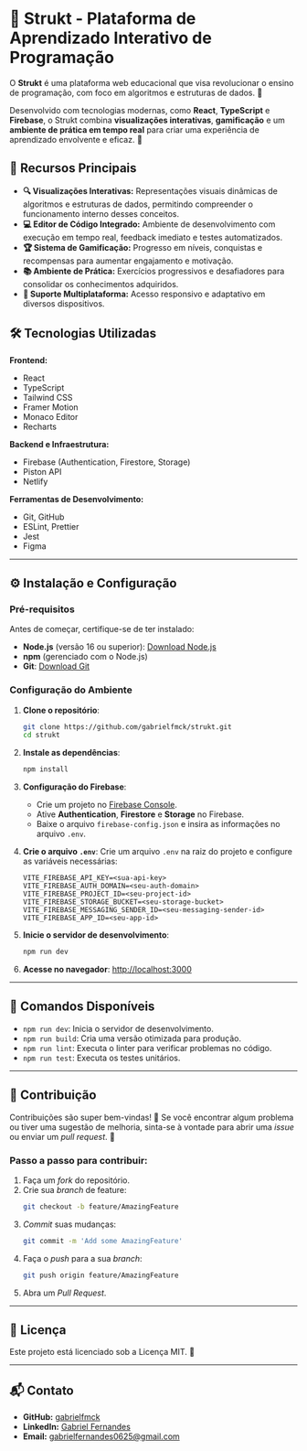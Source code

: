 
# 🚀 Strukt - Plataforma de Aprendizado Interativo de Programação

O **Strukt** é uma plataforma web educacional que visa revolucionar o ensino de programação, com foco em algoritmos e estruturas de dados. 🌟

Desenvolvido com tecnologias modernas, como **React**, **TypeScript** e **Firebase**, o Strukt combina **visualizações interativas**, **gamificação** e um **ambiente de prática em tempo real** para criar uma experiência de aprendizado envolvente e eficaz. 🎯

## 🌟 Recursos Principais

- **🔍 Visualizações Interativas:** Representações visuais dinâmicas de algoritmos e estruturas de dados, permitindo compreender o funcionamento interno desses conceitos.
- **💻 Editor de Código Integrado:** Ambiente de desenvolvimento com execução em tempo real, feedback imediato e testes automatizados.
- **🏆 Sistema de Gamificação:** Progresso em níveis, conquistas e recompensas para aumentar engajamento e motivação.
- **📚 Ambiente de Prática:** Exercícios progressivos e desafiadores para consolidar os conhecimentos adquiridos.
- **📱 Suporte Multiplataforma:** Acesso responsivo e adaptativo em diversos dispositivos.

## 🛠️ Tecnologias Utilizadas

**Frontend:**
- React
- TypeScript
- Tailwind CSS
- Framer Motion
- Monaco Editor
- Recharts

**Backend e Infraestrutura:**
- Firebase (Authentication, Firestore, Storage)
- Piston API
- Netlify

**Ferramentas de Desenvolvimento:**
- Git, GitHub
- ESLint, Prettier
- Jest
- Figma

---

## ⚙️ Instalação e Configuração

### Pré-requisitos
Antes de começar, certifique-se de ter instalado:
- **Node.js** (versão 16 ou superior): [Download Node.js](https://nodejs.org/)
- **npm** (gerenciado com o Node.js)
- **Git**: [Download Git](https://git-scm.com/)

### Configuração do Ambiente

1. **Clone o repositório**:
   ```bash
   git clone https://github.com/gabrielfmck/strukt.git
   cd strukt
   ```

2. **Instale as dependências**:
   ```bash
   npm install
   ```

3. **Configuração do Firebase**:
   - Crie um projeto no [Firebase Console](https://console.firebase.google.com/).
   - Ative **Authentication**, **Firestore** e **Storage** no Firebase.
   - Baixe o arquivo `firebase-config.json` e insira as informações no arquivo `.env`.

4. **Crie o arquivo `.env`**:
   Crie um arquivo `.env` na raiz do projeto e configure as variáveis necessárias:
   ```
   VITE_FIREBASE_API_KEY=<sua-api-key>
   VITE_FIREBASE_AUTH_DOMAIN=<seu-auth-domain>
   VITE_FIREBASE_PROJECT_ID=<seu-project-id>
   VITE_FIREBASE_STORAGE_BUCKET=<seu-storage-bucket>
   VITE_FIREBASE_MESSAGING_SENDER_ID=<seu-messaging-sender-id>
   VITE_FIREBASE_APP_ID=<seu-app-id>
   ```

5. **Inicie o servidor de desenvolvimento**:
   ```bash
   npm run dev
   ```

6. **Acesse no navegador**:
   [http://localhost:3000](http://localhost:3000)

---

## 🚀 Comandos Disponíveis

- `npm run dev`: Inicia o servidor de desenvolvimento.
- `npm run build`: Cria uma versão otimizada para produção.
- `npm run lint`: Executa o linter para verificar problemas no código.
- `npm run test`: Executa os testes unitários.

---

## 🤝 Contribuição

Contribuições são super bem-vindas! 🎉 Se você encontrar algum problema ou tiver uma sugestão de melhoria, sinta-se à vontade para abrir uma _issue_ ou enviar um _pull request_. 🚀

### Passo a passo para contribuir:
1. Faça um _fork_ do repositório.
2. Crie sua _branch_ de feature:
   ```bash
   git checkout -b feature/AmazingFeature
   ```
3. _Commit_ suas mudanças:
   ```bash
   git commit -m 'Add some AmazingFeature'
   ```
4. Faça o _push_ para a sua _branch_:
   ```bash
   git push origin feature/AmazingFeature
   ```
5. Abra um _Pull Request_.

---

## 📝 Licença

Este projeto está licenciado sob a Licença MIT. 📜

---

## 📬 Contato

- **GitHub:** [gabrielfmck](https://github.com/gabrielfmck)
- **LinkedIn:** [Gabriel Fernandes](https://www.linkedin.com/in/gabrielfernandesj/)
- **Email:** gabrielfernandes0625@gmail.com
